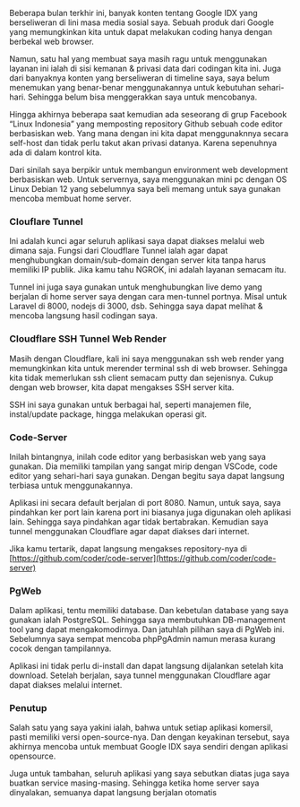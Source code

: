 Beberapa bulan terkhir ini, banyak konten tentang Google IDX yang berseliweran di lini masa media sosial saya. Sebuah produk dari Google yang memungkinkan kita untuk dapat melakukan coding hanya dengan berbekal web browser.

Namun, satu hal yang membuat saya masih ragu untuk menggunakan layanan ini ialah di sisi kemanan & privasi data dari codingan kita ini. Juga dari banyaknya konten yang berseliweran di timeline saya, saya belum menemukan yang benar-benar menggunakannya untuk kebutuhan sehari-hari. Sehingga belum bisa menggerakkan saya untuk mencobanya.

Hingga akhirnya beberapa saat kemudian ada seseorang di grup Facebook “Linux Indonesia” yang memposting repository Github sebuah code editor berbasiskan web. Yang mana dengan ini kita dapat menggunaknnya secara self-host dan tidak perlu takut akan privasi datanya. Karena sepenuhnya ada di dalam kontrol kita.

Dari sinilah saya berpikir untuk membangun environment web development berbasiskan web. Untuk servernya, saya menggunakan mini pc dengan OS Linux Debian 12 yang sebelumnya saya beli memang untuk saya gunakan mencoba membuat home server.

### Clouflare Tunnel

Ini adalah kunci agar seluruh aplikasi saya dapat diakses melalui web dimana saja. Fungsi dari Cloudflare Tunnel ialah agar dapat menghubungkan domain/sub-domain dengan server kita tanpa harus memiliki IP publik. Jika kamu tahu NGROK, ini adalah layanan semacam itu.

Tunnel ini juga saya gunakan untuk menghubungkan live demo yang berjalan di home server saya dengan cara men-tunnel portnya. Misal untuk Laravel di 8000, nodejs di 3000, dsb. Sehingga saya dapat melihat & mencoba langsung hasil codingan saya.

### Cloudflare SSH Tunnel Web Render

Masih dengan Cloudflare, kali ini saya menggunakan ssh web render yang memungkinkan kita untuk merender terminal ssh di web browser. Sehingga kita tidak memerlukan ssh client semacam putty dan sejenisnya. Cukup dengan web browser, kita dapat mengakses SSH server kita.

SSH ini saya gunakan untuk berbagai hal, seperti manajemen file, instal/update package, hingga melakukan operasi git.

### Code-Server

Inilah bintangnya, inilah code editor yang berbasiskan web yang saya gunakan. Dia memiliki tampilan yang sangat mirip dengan VSCode, code editor yang sehari-hari saya gunakan. Dengan begitu saya dapat langsung terbiasa untuk menggunakannya.

Aplikasi ini secara default berjalan di port 8080. Namun, untuk saya, saya pindahkan ker port lain karena port ini biasanya juga digunakan oleh aplikasi lain. Sehingga saya pindahkan agar tidak bertabrakan. Kemudian saya tunnel menggunakan Cloudflare agar dapat diakses dari internet.

Jika kamu tertarik, dapat langsung mengakses repository-nya di [https://github.com/coder/code-server](https://github.com/coder/code-server)

### PgWeb

Dalam aplikasi, tentu memiliki database. Dan kebetulan database yang saya gunakan ialah PostgreSQL. Sehingga saya membutuhkan DB-management tool yang dapat mengakomodirnya. Dan jatuhlah pilihan saya di PgWeb ini. Sebelumnya saya sempat mencoba phpPgAdmin namun merasa kurang cocok dengan tampilannya.

Aplikasi ini tidak perlu di-install dan dapat langsung dijalankan setelah kita download. Setelah berjalan, saya tunnel menggunakan Cloudflare agar dapat diakses melalui internet.

### Penutup

Salah satu yang saya yakini ialah, bahwa untuk setiap aplikasi komersil, pasti memiliki versi open-source-nya. Dan dengan keyakinan tersebut, saya akhirnya mencoba untuk membuat Google IDX saya sendiri dengan aplikasi opensource.

Juga untuk tambahan, seluruh aplikasi yang saya sebutkan diatas juga saya buatkan service masing-masing. Sehingga ketika home server saya dinyalakan, semuanya dapat langsung berjalan otomatis